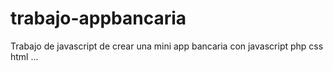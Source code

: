 # trabajo-appbancaria
Trabajo de javascript de crear una mini app bancaria con javascript php css html ...

